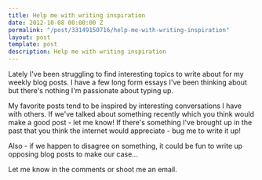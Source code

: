 ```yaml
---
title: Help me with writing inspiration
date: 2012-10-08 00:00:00 Z
permalink: "/post/33149150716/help-me-with-writing-inspiration"
layout: post
template: post
description: Help me with writing inspiration
---
```


<p>Lately I've been struggling to find interesting topics to write about for my weekly blog posts. I have a few long form essays I've been thinking about but there's nothing I'm passionate about typing up.</p>&#13;
<p>My favorite posts tend to be inspired by interesting conversations I have with others. If we've talked about something recently which you think would make a good post - let me know! If there's something I've brought up in the past that you think the internet would appreciate - bug me to write it up!</p>&#13;
<p>Also - if we happen to disagree on something, it could be fun to write up opposing blog posts to make our case...</p>&#13;
<p>Let me know in the comments or shoot me an email.</p> 